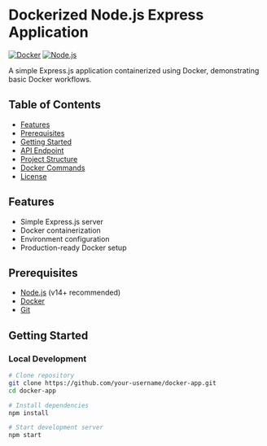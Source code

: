 # Dockerized Node.js Express Application

[![Docker](https://img.shields.io/badge/Docker-2CA5E0?style=for-the-badge&logo=docker&logoColor=white)](https://www.docker.com)
[![Node.js](https://img.shields.io/badge/Node.js-339933?style=for-the-badge&logo=nodedotjs&logoColor=white)](https://nodejs.org)

A simple Express.js application containerized using Docker, demonstrating basic Docker workflows.

## Table of Contents
- [Features](#features)
- [Prerequisites](#prerequisites)
- [Getting Started](#getting-started)
- [API Endpoint](#api-endpoint)
- [Project Structure](#project-structure)
- [Docker Commands](#docker-commands)
- [License](#license)

## Features
- Simple Express.js server
- Docker containerization
- Environment configuration
- Production-ready Docker setup

## Prerequisites
- [Node.js](https://nodejs.org/) (v14+ recommended)
- [Docker](https://www.docker.com/get-started)
- [Git](https://git-scm.com/)

## Getting Started

### Local Development
```bash
# Clone repository
git clone https://github.com/your-username/docker-app.git
cd docker-app

# Install dependencies
npm install

# Start development server
npm start
